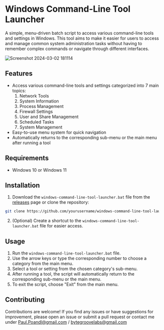 Windows Command-Line Tool Launcher
=================================

A simple, menu-driven batch script to access various command-line tools and settings in Windows. This tool aims to make it easier for users to access and manage common system administration tasks without having to remember complex commands or navigate through different interfaces.

![Screenshot 2024-03-02 181114](https://github.com/PaulPoandl/Windows-Command-Line-Tool-Launcher/assets/75140549/66e7b21a-bff3-4164-8181-d54eebf84bfd)

Features
--------

* Access various command-line tools and settings categorized into 7 main topics:
	1. Network Tools
	2. System Information
	3. Process Management
	4. Firewall Settings
	5. User and Share Management
	6. Scheduled Tasks
	7. System Management
* Easy-to-use menu system for quick navigation
* Automatically returns to the corresponding sub-menu or the main menu after running a tool

Requirements
------------

* Windows 10 or Windows 11

Installation
------------

1. Download the `windows-command-line-tool-launcher.bat` file from the [releases](https://github.com/yourusername/windows-command-line-tool-launcher/releases) page or clone the repository:
```bash
git clone https://github.com/yourusername/windows-command-line-tool-launcher.git
```
2. (Optional) Create a shortcut to the `windows-command-line-tool-launcher.bat` file for easier access.

Usage
-----

1. Run the `windows-command-line-tool-launcher.bat` file.
2. Use the arrow keys or type the corresponding number to choose a category from the main menu.
3. Select a tool or setting from the chosen category's sub-menu.
4. After running a tool, the script will automatically return to the corresponding sub-menu or the main menu.
5. To exit the script, choose "Exit" from the main menu.

Contributing
------------

Contributions are welcome! If you find any issues or have suggestions for improvement, please open an issue or submit a pull request or contact me under Paul.Poandl@gmail.com / bytegroovelabs@gmail.com

